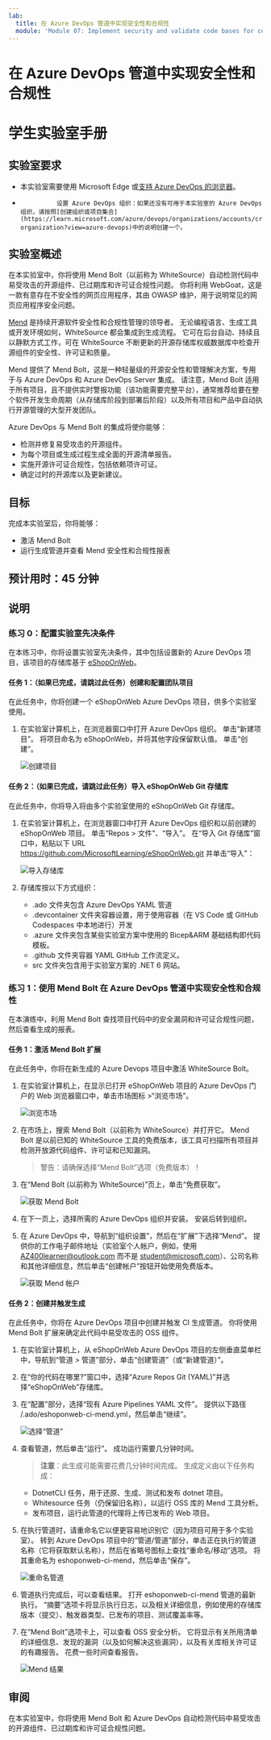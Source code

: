 ```yaml
---
lab:
  title: 在 Azure DevOps 管道中实现安全性和合规性
  module: 'Module 07: Implement security and validate code bases for compliance'
---
```


# <a name="implement-security-and-compliance-in-an-azure-devops-pipeline"></a>在 Azure DevOps 管道中实现安全性和合规性

# <a name="student-lab-manual"></a>学生实验室手册

## <a name="lab-requirements"></a>实验室要求

- 本实验室需要使用 Microsoft Edge 或[支持 Azure DevOps 的浏览器](https://learn.microsoft.com/azure/devops/server/compatibility?view=azure-devops#web-portal-supported-browsers)。

-               设置 Azure DevOps 组织：如果还没有可用于本实验室的 Azure DevOps 组织，请按照[创建组织或项目集合](https://learn.microsoft.com/azure/devops/organizations/accounts/create-organization?view=azure-devops)中的说明创建一个。

## <a name="lab-overview"></a>实验室概述

在本实验室中，你将使用 Mend Bolt（以前称为 WhiteSource）自动检测代码中易受攻击的开源组件、已过期库和许可证合规性问题。 你将利用 WebGoat，这是一款有意存在不安全性的网页应用程序，其由 OWASP 维护，用于说明常见的网页应用程序安全问题。

[Mend](https://www.mend.io/) 是持续开源软件安全性和合规性管理的领导者。 无论编程语言、生成工具或开发环境如何，WhiteSource 都会集成到生成流程。 它可在后台自动、持续且以静默方式工作，可在 WhiteSource 不断更新的开源存储库权威数据库中检查开源组件的安全性、许可证和质量。

Mend 提供了 Mend Bolt，这是一种轻量级的开源安全性和管理解决方案，专用于与 Azure DevOps 和 Azure DevOps Server 集成。 请注意，Mend Bolt 适用于所有项目，且不提供实时警报功能（该功能需要完整平台），通常推荐给要在整个软件开发生命周期（从存储库阶段到部署后阶段）以及所有项目和产品中自动执行开源管理的大型开发团队。

Azure DevOps 与 Mend Bolt 的集成将使你能够：

- 检测并修复易受攻击的开源组件。
- 为每个项目或生成过程生成全面的开源清单报告。
- 实施开源许可证合规性，包括依赖项许可证。
- 确定过时的开源库以及更新建议。

## <a name="objectives"></a>目标

完成本实验室后，你将能够：

- 激活 Mend Bolt
- 运行生成管道并查看 Mend 安全性和合规性报表

## <a name="estimated-timing-45-minutes"></a>预计用时：45 分钟

## <a name="instructions"></a>说明

### <a name="exercise-0-configure-the-lab-prerequisites"></a>练习 0：配置实验室先决条件

在本练习中，你将设置实验室先决条件，其中包括设置新的 Azure DevOps 项目，该项目的存储库基于 [eShopOnWeb](https://dev.azure.com/unhueteb/_git/eshopweb-az400)。

#### <a name="task-1--skip-if-done-create-and-configure-the-team-project"></a>任务 1：（如果已完成，请跳过此任务）创建和配置团队项目

在此任务中，你将创建一个 eShopOnWeb Azure DevOps 项目，供多个实验室使用。

1.  在实验室计算机上，在浏览器窗口中打开 Azure DevOps 组织。 单击“新建项目”。 将项目命名为 eShopOnWeb，并将其他字段保留默认值。 单击“创建”。

    ![创建项目](images/create-project.png)

#### <a name="task-2--skip-if-done-import-eshoponweb-git-repository"></a>任务 2：（如果已完成，请跳过此任务）导入 eShopOnWeb Git 存储库

在此任务中，你将导入将由多个实验室使用的 eShopOnWeb Git 存储库。

1.  在实验室计算机上，在浏览器窗口中打开 Azure DevOps 组织和以前创建的 eShopOnWeb 项目。 单击“Repos > 文件”、“导入”。  在“导入 Git 存储库”窗口中，粘贴以下 URL https://github.com/MicrosoftLearning/eShopOnWeb.git 并单击“导入”： 

    ![导入存储库](images/import-repo.png)

1.  存储库按以下方式组织：
    - .ado 文件夹包含 Azure DevOps YAML 管道
    - .devcontainer 文件夹容器设置，用于使用容器（在 VS Code 或 GitHub Codespaces 中本地进行）开发
    - .azure 文件夹包含某些实验室方案中使用的 Bicep&ARM 基础结构即代码模板。
    - .github 文件夹容器 YAML GitHub 工作流定义。
    - src 文件夹包含用于实验室方案的 .NET 6 网站。

### <a name="exercise-1-implement-security-and-compliance-in-an-azure-devops-pipeline-by-using-mend-bolt"></a>练习 1：使用 Mend Bolt 在 Azure DevOps 管道中实现安全性和合规性

在本演练中，利用 Mend Bolt 查找项目代码中的安全漏洞和许可证合规性问题，然后查看生成的报表。

#### <a name="task-1-activate-mend-bolt-extension"></a>任务 1：激活 Mend Bolt 扩展

在此任务中，你将在新生成的 Azure Devops 项目中激活 WhiteSource Bolt。

1.  在实验室计算机上，在显示已打开 eShopOnWeb 项目的 Azure DevOps 门户的 Web 浏览器窗口中，单击市场图标 >“浏览市场”。 

    ![浏览市场](images/browse-marketplace.png)

1.  在市场上，搜索 Mend Bolt（以前称为 WhiteSource）并打开它。 Mend Bolt 是以前已知的 WhiteSource 工具的免费版本，该工具可扫描所有项目并检测开放源代码组件、许可证和已知漏洞。

    > 警告：请确保选择“Mend Bolt”选项（免费版本）！ 

1.  在“Mend Bolt (以前称为 WhiteSource)”页上，单击“免费获取”。 

    ![获取 Mend Bolt](images/mend-bolt.png)

1.  在下一页上，选择所需的 Azure DevOps 组织并安装。 安装后转到组织。

1.  在 Azure DevOps 中，导航到“组织设置”，然后在“扩展”下选择“Mend”。   提供你的工作电子邮件地址（实验室个人帐户，例如，使用 AZ400learner@outlook.com 而不是 student@microsoft.com）、公司名称和其他详细信息，然后单击“创建帐户”按钮开始使用免费版本。 

    ![获取 Mend 帐户](images/mend-account.png)


#### <a name="task-2-create-and-trigger-a-build"></a>任务 2：创建并触发生成

在此任务中，你将在 Azure DevOps 项目中创建并触发 CI 生成管道。 你将使用 Mend Bolt 扩展来确定此代码中易受攻击的 OSS 组件。

1.  在实验室计算机上，从 eShopOnWeb Azure DevOps 项目的左侧垂直菜单栏中，导航到“管道 > 管道”部分，单击“创建管道”（或“新建管道）”。   

1.  在“你的代码在哪里?”窗口中，选择“Azure Repos Git (YAML)”并选择“eShopOnWeb”存储库。  

1.  在“配置”部分，选择“现有 Azure Pipelines YAML 文件”。  提供以下路径 /.ado/eshoponweb-ci-mend.yml，然后单击“继续”。 

    ![选择“管道”](images/select-pipeline.png)

1.  查看管道，然后单击“运行”。 成功运行需要几分钟时间。
    > **注意**：此生成可能需要花费几分钟时间完成。 生成定义由以下任务构成：
    - DotnetCLI 任务，用于还原、生成、测试和发布 dotnet 项目。
    - Whitesource 任务（仍保留旧名称），以运行 OSS 库的 Mend 工具分析。
    - 发布项目，运行此管道的代理将上传已发布的 Web 项目。

1.  在执行管道时，请重命名它以便更容易地识别它（因为项目可用于多个实验室）。 转到 Azure DevOps 项目中的“管道/管道”部分，单击正在执行的管道名称（它将获取默认名称），然后在省略号图标上查找“重命名/移动”选项。  将其重命名为 eshoponweb-ci-mend，然后单击“保存”。 

    ![重命名管道](images/rename-pipeline.png)

1.  管道执行完成后，可以查看结果。 打开 eshoponweb-ci-mend 管道的最新执行。 “摘要”选项卡将显示执行日志，以及相关详细信息，例如使用的存储库版本（提交）、触发器类型、已发布的项目、测试覆盖率等。

1. 在“Mend Bolt”选项卡上，可以查看 OSS 安全分析。 它将显示有关所用清单的详细信息、发现的漏洞（以及如何解决这些漏洞），以及有关库相关许可证的有趣报告。 花费一些时间查看报告。

    ![Mend 结果](images/mend-results.png)

## <a name="review"></a>审阅

在本实验室中，你将使用 Mend Bolt 和 Azure DevOps 自动检测代码中易受攻击的开源组件、已过期库和许可证合规性问题。
